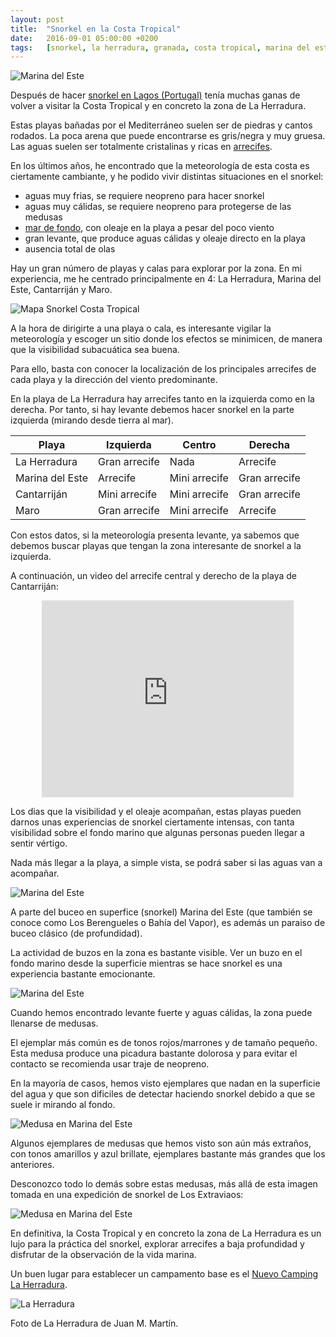 ```yaml
---
layout: post
title:  "Snorkel en la Costa Tropical"
date:   2016-09-01 05:00:00 +0200
tags:	[snorkel, la herradura, granada, costa tropical, marina del este, maro, cantarrijan]
---
```


![Marina del Este][marinadeleste1b.png]

Después de hacer [snorkel en Lagos (Portugal)][lagos] tenía muchas ganas de
volver a visitar la Costa Tropical y en concreto la zona de La Herradura.

Estas playas bañadas por el Mediterráneo suelen ser de piedras y cantos
rodados. La poca arena que puede encontrarse es gris/negra y muy gruesa.
Las aguas suelen ser totalmente cristalinas y ricas en
[arrecifes][wiki_arrecife].

En los últimos años, he encontrado que la meteorología de esta costa es
ciertamente cambiante, y he podido vivir distintas situaciones en el snorkel:

* aguas muy frias, se requiere neopreno para hacer snorkel
* aguas muy cálidas, se requiere neopreno para protegerse de las medusas
* [mar de fondo][wiki_mar_de_fondo], con oleaje en la playa a pesar del poco viento
* gran levante, que produce aguas cálidas y oleaje directo en la playa
* ausencia total de olas

Hay un gran número de playas y calas para explorar por la zona. En mi
experiencia, me he centrado principalmente en 4: La Herradura, Marina del Este,
Cantarriján y Maro.

![Mapa Snorkel Costa Tropical][mapa.png]

A la hora de dirigirte a una playa o cala, es interesante vigilar la
meteorología y escoger un sitio donde los efectos se minimicen, de manera que
la visibilidad subacuática sea buena.

Para ello, basta con conocer la localización de los principales arrecifes de
cada playa y la dirección del viento predominante.

En la playa de La Herradura hay arrecifes tanto en la izquierda como en la
derecha. Por tanto, si hay levante debemos hacer snorkel en la parte izquierda
(mirando desde tierra al mar).

| Playa			| Izquierda	| Centro	| Derecha	|
|-----------------------|---------------|---------------|---------------|
| La Herradura		| Gran arrecife	| Nada		| Arrecife	|
| Marina del Este	| Arrecife	| Mini arrecife	| Gran arrecife |
| Cantarriján		| Mini arrecife	| Mini arrecife	| Gran arrecife |
| Maro			| Gran arrecife	| Mini arrecife	| Arrecife	|

<p/>

Con estos datos, si la meteorología presenta levante, ya sabemos que debemos
buscar playas que tengan la zona interesante de snorkel a la izquierda.

A continuación, un video del arrecife central y derecho  de la playa
de Cantarriján:

<center>
<iframe width="80%" height="315"
	src="https://www.youtube.com/embed/45-EEc8bM9M?list=PLl_fK7dUYicNRar4-z0QYEabyJFjWLSSi"
	frameborder="0" allowfullscreen>
</iframe>
</center>

Los dias que la visibilidad y el oleaje acompañan, estas playas pueden darnos
unas experiencias de snorkel ciertamente intensas, con tanta visibilidad
sobre el fondo marino que algunas personas pueden llegar a sentir vértigo.

Nada más llegar a la playa, a simple vista, se podrá saber si las aguas van
a acompañar.

![Marina del Este][marinadeleste1c.png]

A parte del buceo en superfice (snorkel) Marina del Este (que también se
conoce como Los Berengueles o Bahía del Vapor), es además un paraiso de buceo
clásico (de profundidad).

La actividad de buzos en la zona es bastante visible. Ver un buzo en el fondo
marino desde la superficie mientras se hace snorkel es una experiencia
bastante emocionante.

![Marina del Este][marinadeleste2.jpg]

Cuando hemos encontrado levante fuerte y aguas cálidas, la zona puede llenarse
de medusas.

El ejemplar más común es de tonos rojos/marrones y de tamaño pequeño.
Esta medusa produce una picadura bastante dolorosa y para evitar el contacto
se recomienda usar traje de neopreno.

En la mayoría de casos, hemos visto ejemplares que nadan en la superficie
del agua y que son dificiles de detectar haciendo snorkel debido a que se suele
ir mirando al fondo.

![Medusa en Marina del Este][medusa2.png]

Algunos ejemplares de medusas que hemos visto son aún más extraños, con tonos
amarillos y azul brillate, ejemplares bastante más grandes que los anteriores.

Desconozco todo lo demás sobre estas medusas, más allá de esta imagen tomada en
una expedición de snorkel de Los Extraviaos:

![Medusa en Marina del Este][medusa.png]

En definitiva, la Costa Tropical y en concreto la zona de La Herradura es un
lujo para la práctica del snorkel, explorar arrecifes a baja profundidad y
disfrutar de la observación de la vida marina.

Un buen lugar para establecer un campamento base es el
[Nuevo Camping La Herradura][camping].


![La Herradura][laherradura1.jpg]

Foto de La Herradura de Juan M. Martín.

[lagos]:			{{site.url}}/2016/07/29/snorkel_lagos.html
[wiki_arrecife]:		https://es.wikipedia.org/wiki/Arrecife
[wiki_mar_de_fondo]:		https://es.wikipedia.org/wiki/Mar_de_fondo
[laherradura1.jpg]:		{{site.url}}/assets/snorkel_herradura_laherradura1.jpg
[marinadeleste1b.png]:		{{site.url}}/assets/snorkel_herradura_marinadeleste1b.png
[marinadeleste1c.png]:		{{site.url}}/assets/snorkel_herradura_marinadeleste1c.png
[marinadeleste2.jpg]:		{{site.url}}/assets/snorkel_herradura_marinadeleste2.jpg
[medusa.png]:			{{site.url}}/assets/snorkel_herradura_medusa.png
[medusa2.png]:			{{site.url}}/assets/snorkel_herradura_medusa2.png
[camping]:			http://www.nuevocamping.es/
[mapa.png]:			{{site.url}}/assets/snorkel_herradura_mapa.png
